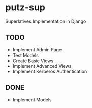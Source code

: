 # putz-sup

Superlatives Implementation in Django

## TODO
- Implement Admin Page
- Test Models
- Create Basic Views
- Implement Advanced Views
- Implement Kerberos Authentication

## DONE
- Implement Models
